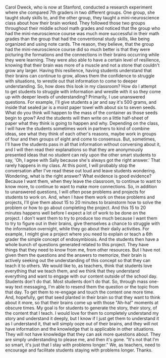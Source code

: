 
Carol Dweck, who is now at Stanford,
conducted a research experiment
where she compared 7th graders
in two different groups.
One group, she taught study skills to,
and the other group,
they taught a mini-neuroscience class
about how their brain worked.
They followed those two groups
throughout their middle school math grades
and noticed that the group
who had the mini-neuroscience course
was much more successful
in their math grades
than the group that had
the conventional study skills,
like being organized
and using note cards.
The reason, they believe,
that the group had
the mini-neuroscience course
did so much better
is that they were picturing the formations
and the connections
in their brains occurring
while they were learning.
They were also able to have
a certain level of resilience,
knowing that their brain
was more of a muscle
and not a stone that couldn&#39;t
grow any larger.
Having this resilience,
having students understand
that their brains can continue to grow,
allows them the confidence
to struggle with situations,
to wrestle out that information
to come to deeper understanding.
So, how does this look in my classroom?
How do I attempt to get students
to struggle with information
and wrestle with it
so they come up with deeper
levels of understanding?
Primarily, I use unanswered questions.
For example, I&#39;ll give students a jar
and say it&#39;s 500 grams,
and inside that sealed jar
is a moist paper towel
with about six to seven seeds.
What do you think will happen
to the mass of the container
as those seeds begin to grow?
And the students will then write
on a little half-sheet of paper
what they think is going
to happen and why.
Depending on the class,
I will have the students
sometimes work in partners
to kind of combine ideas,
see what they think
of each other&#39;s reasons,
maybe work in groups of four
and then groups of eight
and come to consensus.
But, sometimes, I&#39;ll have
the students pass in
all that information
without conversing about it,
and I will then read their explanations
so that they are anonymously
presented ideas
that no student can rely upon
the other smart students
to say, &#39;Oh, I agree with Sally
because she&#39;s always
got the right answer.&#39;
That rarely happens in my class.
At this point, I will probably
stop the conversation
after I&#39;ve read these out loud
and leave students wondering.
Wondering, what is the right answer?
What evidence is good evidence?
Because I want them,
when they leave the classroom,
to continue to want to know more,
to continue to want
to make more connections.
So, in addition to unanswered questions,
I will often pose problems and projects
for students to work on.
And, when I have them work on
these problems and projects,
I&#39;ll give them about 15
to 20 minutes to brainstorm
how to solve the problem
or how to go about completing the project.
And this 15 to 20 minutes happens
well before I expect a lot of work
to be done on the project.
I don&#39;t want them to try
to produce too much
because I want them to try
to figure out in their brains,
give themselves a chance
to struggle
with the information overnight,
while they go
about their daily activities.
For example, I might give a project
where you need to explain
or teach a 6th grader
the simple concept of endosymbiosis.
And the students then have
a whole bunch of questions generated
related to this project.
They have things that they need to know
from me,
from other resources.
But I have not given them
the questions and the answers to memorize,
their brain is actively seeking out
the understanding of this concept
so that they can teach it to others.
We would like to, as teachers,
think that students love
everything that we teach them,
and we think
that they understand everything
and want to engage with our content
outside of the school day.
Students don&#39;t do that.
Most students don&#39;t do that.
So, through mass one-way text messaging,
I&#39;m able to resend them the question
or the topic from that day.
To get them to re-engage
and touch the content one more time.
And, hopefully, get that seed
planted in their brain
so that they want to think about it more,
so that their brains come up with
those &quot;Ah-ha!&quot; moments at obscure times.
My goal is for students
to generate the story,
their story,
of the content that I teach.
I would love for them
to completely understand my story
and understand it deeply,
but I know if I just get
them to understand it
as I understand it,
that will simply ooze out of their brains,
and they will not have
information and the knowledge
that is applicable in other situations.
They will not have knowledge
that they can ask more questions about.
They are simply
understanding to please me,
and then it&#39;s gone.
&quot;It&#39;s not that I&#39;m so smart,
it&#39;s just that I stay
with problems longer.&quot;
We, as teachers, need
to encourage and facilitate
students staying with problems longer.
Thanks.
